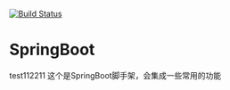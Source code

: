 [![Build Status](https://www.travis-ci.org/ruanzz/SpringBoot.svg?branch=master)](https://www.travis-ci.org/ruanzz/SpringBoot)
# SpringBoot
test112211
这个是SpringBoot脚手架，会集成一些常用的功能 
